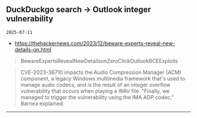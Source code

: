 ## DuckDuckgo search -> Outlook integer vulnerability
`2025-07-11`

* https://thehackernews.com/2023/12/beware-experts-reveal-new-details-on.html

<blockquote>
 BewareExpertsRevealNewDetailsonZeroClickOutlookRCEExploits
</blockquote>
<blockquote>
CVE-2023-36710 impacts the Audio Compression Manager (ACM) component, a legacy Windows multimedia framework that's used to manage audio codecs, and is the result of an integer overflow vulnerability that occurs when playing a WAV file. &quot;Finally, we managed to trigger the vulnerability using the IMA ADP codec,&quot; Barnea explained.
</blockquote>

---

